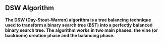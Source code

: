 ## DSW Algorithm
**The DSW (Day-Stout-Warren) algorithm is a tree balancing technique used to transform a binary search tree (BST) into a perfectly balanced binary search tree. The algorithm works in two main phases: the vine (or backbone) creation phase and the balancing phase.**
